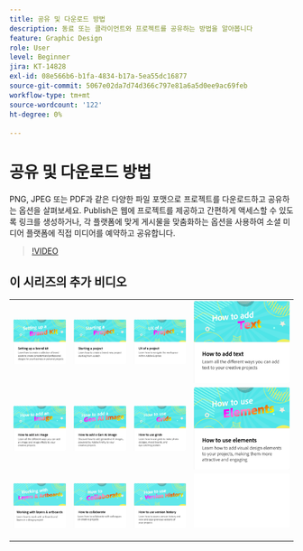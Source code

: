 ```yaml
---
title: 공유 및 다운로드 방법
description: 동료 또는 클라이언트와 프로젝트를 공유하는 방법을 알아봅니다
feature: Graphic Design
role: User
level: Beginner
jira: KT-14828
exl-id: 08e566b6-b1fa-4834-b17a-5ea55dc16877
source-git-commit: 5067e02da7d74d366c797e81a6a5d0ee9ac69feb
workflow-type: tm+mt
source-wordcount: '122'
ht-degree: 0%

---
```


# 공유 및 다운로드 방법

PNG, JPEG 또는 PDF과 같은 다양한 파일 포맷으로 프로젝트를 다운로드하고 공유하는 옵션을 살펴보세요. Publish은 웹에 프로젝트를 제공하고 간편하게 액세스할 수 있도록 링크를 생성하거나, 각 플랫폼에 맞게 게시물을 맞춤화하는 옵션을 사용하여 소셜 미디어 플랫폼에 직접 미디어를 예약하고 공유합니다.

>[!VIDEO](https://video.tv.adobe.com/v/3426936?quality=12&learn=on&hidetitle=true)

## 이 시리즈의 추가 비디오

<table style="table-layout:fixed">
<tr>
   <td>
      <a href="brand.md">
         <img alt="브랜드 키트 설정" src="assets/brand.png" />
      </a>
  </td>
   <td>
      <a href="new-project.md">
         <img alt="프로젝트 시작" src="assets/starting-a-project.png" />
      </a>
  </td>
   <td>
      <a href="workspace.md">
         <img alt="프로젝트의 UX" src="assets/workspace.png" />
      </a>
   </td>
   <td>
      <a href="text-effects.md">
         <img alt="텍스트를 추가하는 방법" src="assets/text-effects.png" />
      </a>
   </td>
</tr>
<tr>
   <td>
      <a href="image-effects.md">
         <img alt="이미지를 추가하는 방법" src="assets/image-effects.png" />
      </a>
  </td>
   <td>
      <a href="add-gen-ai-image.md">
         <img alt="Gen AI 이미지를 추가하는 방법" src="assets/gen-ai-image.png" />
      </a>
  </td>
   <td>
      <a href="grids.md">
         <img alt="그리드 사용 방법" src="assets/grids.png" />
      </a>
  </td>
   <td>
         <a href="add-design-assets.md">
            <img alt="요소를 사용하는 방법" src="assets/design-assets.png" />
         </a>
   </td>
</tr>
<tr>
   <td>
         <a href="layers.md">
            <img alt="레이어 및 아트보드 작업" src="assets/layers.png" />
         </a>
   </td>
   <td>
   <a href="collaborate.md">
      <img alt="공동 작업 방법" src="assets/collaborate.png" />
   </a>
   </td>
   <td>
   <a href="version-history.md">
      <img alt="버전 내역을 사용하는 방법" src="assets/version-history.png" />
   </a>
   </td>
   <td>
      <img alt="스페이서" src="../assets/Whitespacer.png" />
      <div>
      <br>
   </td>
</tr>
</table>
